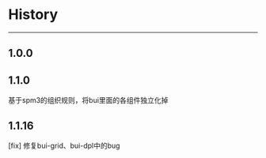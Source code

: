 # History

---

## 1.0.0



## 1.1.0

基于spm3的组织规则，将bui里面的各组件独立化掉 

## 1.1.16

[fix] 修复bui-grid、bui-dpl中的bug